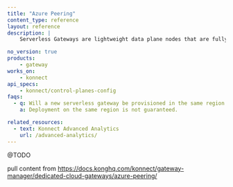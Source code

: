 ```yaml
---
title: "Azure Peering"
content_type: reference
layout: reference
description: | 
    Serverless Gateways are lightweight data plane nodes that are fully managed by {{site.konnect_short_name}}.

no_version: true
products:
    - gateway
works_on:
    - konnect
api_specs:
    - konnect/control-planes-config
faqs:
  - q: Will a new serverless gateway be provisioned in the same region as {{site.konnect_short_name}}?
    a: Deployment on the same region is not guaranteed. 

related_resources:
  - text: Konnect Advanced Analytics
    url: /advanced-analytics/
---
```


@TODO

pull content from https://docs.konghq.com/konnect/gateway-manager/dedicated-cloud-gateways/azure-peering/
